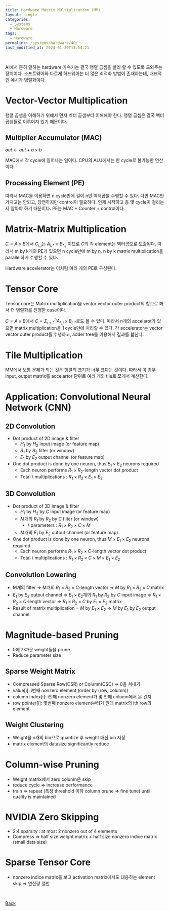 ```yaml
---
title: Hardware Matrix Multiplication (MM)
layout: single
categories:
  - Systems
  - Hardware
tags:
  - Hardware
permalink: /systems/hardware/40/
last_modified_at: 2024-01-30T13:54:21

---
```


AI에서 흔히 말하는 hardware 가속기는 결국 행렬 곱셈을 빨리 할 수 있도록 도와주는 장치이다.
소프트웨어와 다르게 하드웨어는 더 많은 최적화 방법이 존재하는데,
대표적인 예시가 병렬화이다.

# Vector-Vector Multiplication

행렬 곱셈을 이해하기 위해서 먼저 벡터 곱샘부터 이해해야 한다.
행렬 곱셈은 결국 벡터 곱셈들로 이루어져 있기 때문이다.

## Multiplier Accumulator (MAC)

$out \leftarrow out + a \times b$

MAC에서 각 cycle에 일어나는 일이다. CPU의 ALU에서는 한 cycle로 불가능한 연산이다.

## Processing Element (PE)

따라서 MAC을 이용하면 n cycle만에 길이 n인 벡터곱을 수행할 수 있다.
다만 MAC만 가지고는 안되고, 당연하지만 control이 필요하다.
언제 시작하고 총 몇 cycle이 걸리는지 알아야 하기 때문이다.
PE는 MAC + Counter + control이다.

# Matrix-Matrix Multiplication

$C = A \times B$에서 $C_{i,j}$는 $A_{i,*} \times B_{*,j}$ 이므로 $C$의 각 element는 벡터곱으로 도출된다. 따라서 m by k개의 PE가 있으면 n cycle만에 m by n, n by k matrix multiplication을 parallel하게 수행할 수 있다.

Hardware accelerator는 이처럼 여러 개의 PE로 구성된다.

# Tensor Core

Tensor core는 Matrix multiplication을 vector vector outer product의 합으로 봐서 더 병렬화를 진행한 case이다.

$C = A \times B$에서 $C = \Sigma_{i = 1}^{n}A_{*,i} \times B_{i,*}$로도 볼 수 있다.
따라서 n개의 accelarot가 있으면 matrix multiplication을 1 cycle만에 처리할 수 있다.
각 accelerator는 vector vector outer product를 수행하고, adder tree를 이용해서 결과를 합친다.

# Tile Multiplication

MM에서 보통 문제가 되는 것은 행렬의 크기가 너무 크다는 것이다.
따라서 이 경우 input, output matrix를 accelartor 단위로 여러 개의 tile로 쪼개서 계산한다.

# Application: Convolutional Neural Network (CNN)

## 2D Convolution

* Dot product of 2D image & filter
  * $H_1$ by $H_2$ input image (or feature map)
  * $R_1$ by $R_2$ filter (or window)
  * $E_1$ by $E_2$ output channel (or feature map)
* One dot product is done by one neuron, thus $E_1 \times E_2$ neurons required
  * Each neuron performs $R_1 \times R_2$-length vector dot product
  * Total \ multiplications : $R_1 \times R_2 \times E_1 \times E_2$

## 3D Convolution

* Dot product of 3D image & filter
  * $H_1$ by $H_2$ by $C$ input image (or feature map)
  * $M$개의 $R_1$ by $R_2$ by $C$ filter (or window)
    * \ parameters : $R_1 \times R_2 \times C \times M$
  * $M$개의 $E_1$ by $E_2$ output channel (or feature map)
* One dot product is done by one neuron, thus $M \times E_1 \times E_2$ neurons required
  * Each neuron performs $R_1 \times R_2 \times C$-length vector dot product
  * Total \ multiplications : $R_1 \times R_2 \times C \times M \times E_1 \times E_2$

## Convolution Lowering

* M개의 filter => M개의 $R_1 \times R_2 \times C$-length vector
=> $M$ by $R_1 \times R_2 \times C$ matrix
* $E_1$ by $E_2$ output channel
=> $E_1 \times E_2$개의 $R_1$ by $R_2$ by $C$ input image
=> $R_1 \times R_2 \times C$-length vector
=> $R_1 \times R_2 \times C$ by $E_1 \times E_2$ matrix
* Result of matrix multiplication = $M$ by $E_1 \times E_2$
=> $M$ by $E_1$ by $E_2$ output channel

# Magnitude-based Pruning

* 0에 가까운 weight들을 prune
* Reduce parameter size

## Sparse Weight Matrix

* Compressed Sparse Row(CSR) or Column(CSC) ⇒ 0을 쳐내기
* value[i]: i번째 nonzero element (order by (row, column))
* column index[i]: i번째 nonzero element가 몇 번째 column에서 온 건지
* row pointer[i]: 몇번째 nonzero element부터가 원래 matrix의 ith row의 element

## Weight Clustering

* Weight을 n개의 bin으로 quantize 후 weight 대신 bin  저장
* matrix element의 datasize significantly reduce

# Column-wise Pruning

* Weight matrix에서 zero column은 skip
* reduce  cycle ⇒ increase performance
* train ⇒ repeat (특정 threshold 이하 column prune ⇒ fine tune) until quality is maintained

# NVIDIA Zero Skipping

* 2:4 sparsity : at most 2 nonzero out of 4 elements
* Compress ⇒ half size weight matrix + half size nonzero indice matrix (small data size)

# Sparse Tensor Core

* nonzero indice matrix를 보고 activation matrix에서도 대응하는 element skip ⇒ 연산량 절반

<br>

[Back](/systems/hardware/)